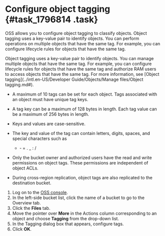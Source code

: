 # Configure object tagging {#task_1796814 .task}

OSS allows you to configure object tagging to classify objects. Object tagging uses a key-value pair to identify objects. You can perform operations on multiple objects that have the same tag. For example, you can configure lifecycle rules for objects that have the same tag.

Object tagging uses a key-value pair to identify objects. You can manage multiple objects that have the same tag. For example, you can configure lifecycle rules for objects that have the same tag and authorize RAM users to access objects that have the same tag. For more information, see [Object tagging](../intl.en-US/Developer Guide/Objects/Manage files/Object tagging.md#).

-   A maximum of 10 tags can be set for each object. Tags associated with an object must have unique tag keys.
-   A tag key can be a maximum of 128 bytes in length. Each tag value can be a maximum of 256 bytes in length.
-   Keys and values are case-sensitive.
-   The key and value of the tag can contain letters, digits, spaces, and special characters such as

    + ‑ = . \_ : /

-   Only the bucket owner and authorized users have the read and write permissions on object tags. These permissions are independent of object ACLs.
-   During cross-region replication, object tags are also replicated to the destination bucket.

1.  Log on to the [OSS console](https://oss.console.aliyun.com/).
2.  In the left-side bucket list, click the name of a bucket to go to the Overview tab.
3.  Click the **Files** tab.
4.  Move the pointer over **More** in the Actions column corresponding to an object and choose **Tagging** from the drop-down list.
5.  In the Tagging dialog box that appears, configure tags.
6.  Click **OK**.

